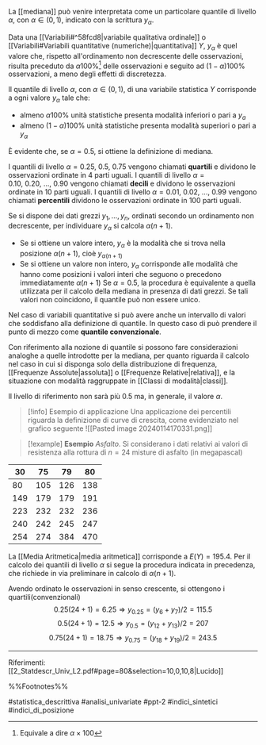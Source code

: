 La [[mediana]] può venire interpretata come un particolare quantile di livello $\alpha$, con $\alpha \in (0, 1)$, indicato con la scrittura $y_{\alpha}$.

Data una [[Variabili#^58fcd8|variabile qualitativa ordinale]] o [[Variabili#Variabili quantitative (numeriche)|quantitativa]] $Y$, $y_{\alpha}$ è quel valore che, rispetto all'ordinamento non decrescente delle osservazioni, risulta preceduto da $\alpha 100\%$[^1] delle osservazioni e seguito ad $(1-\alpha)100\%$ osservazioni, a meno degli effetti di discretezza.

Il quantile di livello $\alpha$, con $\alpha \in (0,1)$, di una variabile statistica $Y$ corrisponde a ogni valore $y_{\alpha}$ tale che:
* almeno $\alpha 100\%$ unità statistiche presenta modalità inferiori o pari a $y_a$
* almeno $(1-\alpha)100\%$ unità statistiche presenta modalità superiori o pari a $y_{\alpha}$

È evidente che, se $\alpha = 0.5$, si ottiene la definizione di mediana.

I quantili di livello $\alpha = 0.25,\ 0.5,\ 0.75$ vengono chiamati **quartili** e dividono le osservazioni ordinate in 4 parti uguali. 
I quantili di livello $\alpha = 0.10,\ 0.20,\ . . . ,\ 0.90$ vengono chiamati **decili** e dividono le osservazioni ordinate in 10 parti uguali. 
I quantili di livello $\alpha = 0.01,\ 0.02,\ . . . ,\ 0.99$ vengono chiamati **percentili** dividono le osservazioni ordinate in 100 parti uguali.

Se si dispone dei dati grezzi $y_1, . . . , y_n$, ordinati secondo un ordinamento non decrescente, per individuare $y_{\alpha}$ si calcola $\alpha(n + 1)$.
* Se si ottiene un valore intero, $y_{\alpha}$ è la modalità che si trova nella posizione $\alpha(n+1)$, cioè $y_{\alpha(n+1)}$
* Se si ottiene un valore non intero, $y_{\alpha}$ corrisponde alle modalità che hanno come posizioni i valori interi che seguono o precedono immediatamente $\alpha(n+1)$
Se $\alpha = 0.5$, la procedura è equivalente a quella utilizzata per il calcolo della mediana in presenza di dati grezzi.
Se tali valori non coincidono, il quantile può non essere unico.

Nel caso di variabili quantitative si può avere anche un intervallo di valori che soddisfano alla definizione di quantile. In questo caso di può prendere il punto di mezzo come **quantile convenzionale**.

Con riferimento alla nozione di quantile si possono fare considerazioni analoghe a quelle introdotte per la mediana, per quanto riguarda il calcolo nel caso in cui si disponga solo della distribuzione di frequenza, [[Frequenze Assolute|assoluta]] o [[Frequenze Relative|relativa]], e la situazione con modalità raggruppate in [[Classi di modalità|classi]].


Il livello di riferimento non sarà più 0.5 ma, in generale, il valore $\alpha$.

>[!info] Esempio di applicazione
Una applicazione dei percentili riguarda la definizione di curve di crescita, come evidenziato nel grafico seguente
![[Pasted image 20240114170331.png]]

>[!example] **Esempio**
*Asfalto*. Si considerano i dati relativi ai valori di resistenza alla rottura di $n = 24$ misture di asfalto (in megapascal)
>
| 30 | 75 | 79 | 80 |
| ---- | ---- | ---- | ---- |
| 80 | 105 | 126 | 138 |
| 149 | 179 | 179 | 191 |
| 223 | 232 | 232 | 236 |
| 240 | 242 | 245 | 247 |
| 254 | 274 | 384 | 470 |
>
La [[Media Aritmetica|media aritmetica]] corrisponde a $E(Y) = 195.4$. Per il calcolo dei quantili di livello $\alpha$ si segue la procedura indicata in precedenza, che richiede in via preliminare in calcolo di $\alpha(n+1)$.
>
Avendo ordinato le osservazioni in senso crescente, si ottengono i quartili(convenzionali) 
$$ 0.25(24+1)=6.25 \Rightarrow y_{0.25}=(y_6 + y_7)/2=115.5$$ $$ 0.5(24+1)=12.5 \Rightarrow y_{0.5} = (y_{12} + y_{13})/2 = 207 $$ $$ 0.75(24+1) = 18.75 \Rightarrow y_{0.75} = (y_{18}+y_{19})/2 = 243.5 $$


***
Riferimenti:
[[2_Statdescr_Univ_L2.pdf#page=80&selection=10,0,10,8|Lucido]]

%%Footnotes%%

[^1]: Equivale a dire $\alpha \times 100$

#statistica_descrittiva 
#analisi_univariate
#ppt-2 
#indici_sintetici 
#indici_di_posizione